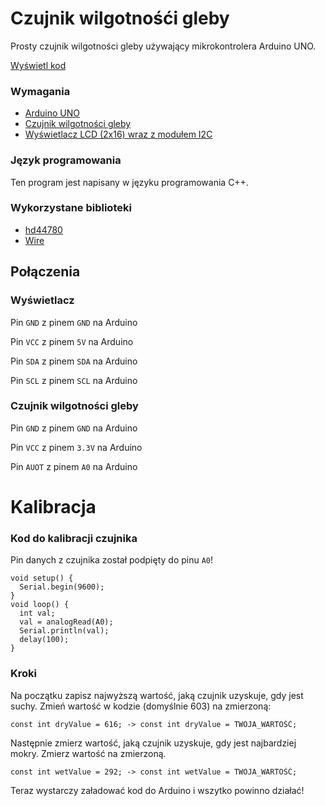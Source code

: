 # Czujnik wilgotnośći gleby
Prosty czujnik wilgotności gleby używający mikrokontrolera Arduino UNO. 

[Wyświetl kod](https://github.com/vBagieta/soil-moisture-sensor/blob/main/soil-moisture-sensor.ino)
### Wymagania
- [Arduino UNO](https://botland.com.pl/arduino-seria-podstawowa-oryginalne-plytki/1060-arduino-uno-rev3-a000066-7630049200050.html)
- [Czujnik wilgotności gleby](https://botland.com.pl/gravity-czujniki-pogodowe/10305-dfrobot-gravity-analogowy-czujnik-wilgotnosci-gleby-odporny-na-korozje-sen0193-5903351243155.html?cd=18298825651&ad=&kd=&gclid=CjwKCAjwgqejBhBAEiwAuWHioMwWA4SEuGi1RUKJWuG2f7o5MhYemAxIOgkFh670djLlfkb2HUvX_BoCisoQAvD_BwE)
- [Wyświetlacz LCD (2x16) wraz z modułem I2C](https://botland.com.pl/wyswietlacze-alfanumeryczne-i-graficzne/2351-wyswietlacz-lcd-2x16-znakow-niebieski-konwerter-i2c-lcm1602-5904422309244.html)

### Język programowania

Ten program jest napisany w języku programowania C++.


### Wykorzystane biblioteki
- [hd44780](https://www.arduinolibraries.info/libraries/hd44780)
- [Wire](https://www.arduino.cc/reference/en/language/functions/communication/wire/)


## Połączenia

### Wyświetlacz
Pin `GND` z pinem `GND` na Arduino

Pin `VCC` z pinem `5V` na Arduino

Pin `SDA` z pinem `SDA` na Arduino

Pin `SCL` z pinem `SCL` na Arduino

### Czujnik wilgotności gleby
Pin `GND` z pinem `GND` na Arduino

Pin `VCC` z pinem `3.3V` na Arduino

Pin `AUOT` z pinem `A0` na Arduino

# Kalibracja
### Kod do kalibracji czujnika
Pin danych z czujnika został podpięty do pinu `A0`!

```
void setup() {
  Serial.begin(9600);
}
void loop() {
  int val;
  val = analogRead(A0);
  Serial.println(val);
  delay(100);
}
```
### Kroki
Na początku zapisz najwyższą wartość, jaką czujnik uzyskuje, gdy jest suchy. Zmień wartość w kodzie (domyślnie 603) na zmierzoną:
```
const int dryValue = 616; -> const int dryValue = TWOJA_WARTOŚĆ;
```

Następnie zmierz wartość, jaką czujnik uzyskuje, gdy jest najbardziej mokry. Zmierz wartość na zmierzoną.

```
const int wetValue = 292; -> const int wetValue = TWOJA_WARTOŚĆ;
```


Teraz wystarczy załadować kod do Arduino i wszytko powinno działać!
